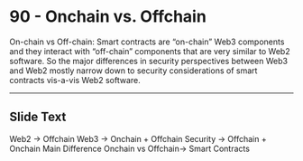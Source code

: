 # 90 - Onchain vs. Offchain

On-chain vs Off-chain: Smart contracts are “on-chain” Web3 components and they interact with “off-chain” components that are very similar to Web2 software. So the major differences in security perspectives between Web3 and Web2 mostly narrow down to security considerations of smart contracts vis-a-vis Web2 software.

---
## Slide Text
Web2 -> Offchain
Web3 -> Onchain + Offchain
Security -> Offchain + Onchain
Main Difference Onchain vs Offchain-> Smart Contracts  

